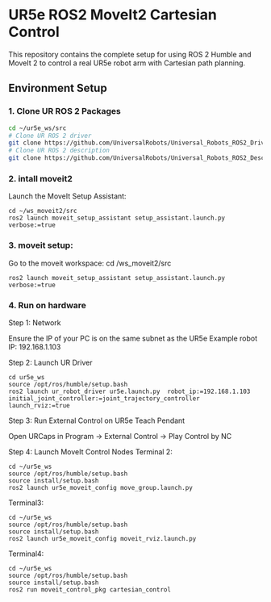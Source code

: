 # UR5e ROS2 MoveIt2 Cartesian Control

This repository contains the complete setup for using ROS 2 Humble and MoveIt 2 to control a real UR5e robot arm with Cartesian path planning.

## Environment Setup

### 1. Clone UR ROS 2 Packages

```bash
cd ~/ur5e_ws/src
# Clone UR ROS 2 driver
git clone https://github.com/UniversalRobots/Universal_Robots_ROS2_Driver.git
# Clone UR ROS 2 description
git clone https://github.com/UniversalRobots/Universal_Robots_ROS2_Description.git
```

### 2. intall moveit2

Launch the MoveIt Setup Assistant:
```
cd ~/ws_moveit2/src
ros2 launch moveit_setup_assistant setup_assistant.launch.py verbose:=true
```
### 3. moveit setup:

Go to the moveit workspace:
cd /ws_moveit2/src
```
ros2 launch moveit_setup_assistant setup_assistant.launch.py verbose:=true
```
### 4. Run on hardware

Step 1: Network

Ensure the IP of your PC is on the same subnet as the UR5e
Example robot IP: 192.168.1.103

Step 2: Launch UR Driver

```
cd ur5e_ws
source /opt/ros/humble/setup.bash
ros2 launch ur_robot_driver ur5e.launch.py  robot_ip:=192.168.1.103 initial_joint_controller:=joint_trajectory_controller launch_rviz:=true
```

Step 3: Run External Control on UR5e Teach Pendant

Open URCaps in Program → External Control → Play Control by NC

Step 4: Launch MoveIt Control Nodes
Terminal 2:
```
cd ~/ur5e_ws
source /opt/ros/humble/setup.bash
source install/setup.bash
ros2 launch ur5e_moveit_config move_group.launch.py
```
Terminal3:
```
cd ~/ur5e_ws
source /opt/ros/humble/setup.bash
source install/setup.bash
ros2 launch ur5e_moveit_config moveit_rviz.launch.py

```
Terminal4:
```
cd ~/ur5e_ws
source /opt/ros/humble/setup.bash
source install/setup.bash
ros2 run moveit_control_pkg cartesian_control
```



